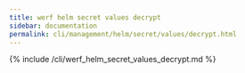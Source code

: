 ```yaml
---
title: werf helm secret values decrypt
sidebar: documentation
permalink: cli/management/helm/secret/values/decrypt.html
---
```


{% include /cli/werf_helm_secret_values_decrypt.md %}
